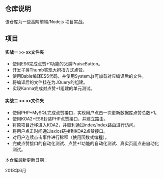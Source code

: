  ## 仓库说明
该仓库为一些高阶前端/Nodejs 项目实战。

 ## 项目

 #### 实战一 >> xx文件夹

- 使用ES6完成点赞+1功能的父类PraiseButton。
- 开发子类Thumb实现大拇指方式点赞。
- 使用Bable编译ES6代码，并使用System.js可加载对应编译后的文件。
- 将编译后的文件挂在为JQuery的组建。
- 实现Karma完成对点赞+1组建的单元测试。

#### 实战二 >> xx文件夹

- 使用PHP+MySQL完成点赞接口，实现用户点击一次更新数据库点赞总数+1。
- 使用KOA2+ES6封装PHP点赞接口，并建立路由。
- 将原项目迁移进入KOA2，并顺利通过index/index路由进行访问。
- 将用户点击时间通过axios链接到KOA2点赞接口。
- 对用户连续点击事件进行稀释（使用函数式编程）。
- 完成点赞接口的自动化测试、点赞+1功能的自动化测试、真实页面点击自动化测试。



本仓库最新更新日期：

2018年6月